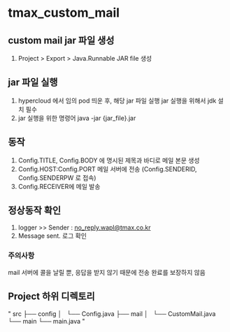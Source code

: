 # tmax_custom_mail

## custom mail jar 파일 생성
1. Project > Export > Java.Runnable JAR file 생성

## jar 파일 실행 
1. hypercloud 에서 임의 pod 띄운 후, 해당 jar 파일 실행 
    jar 실행을 위해서 jdk 설치 필수 
2. jar 실행을 위한 명령어 
    java -jar {jar_file}.jar
    
## 동작 
1. Config.TITLE, Config.BODY 에 명시된 제목과 바디로 메일 본문 생성
2. Config.HOST:Config.PORT 메일 서버에 전송 (Config.SENDERID, Config.SENDERPW 로 접속)
3. Config.RECEIVER에 메일 발송

## 정상동작 확인
1. logger >> Sender : no_reply.wapl@tmax.co.kr
2. Message sent. 로그 확인 


### 주의사항
mail 서버에 콜을 날릴 뿐, 응답을 받지 않기 때문에 전송 완료를 보장하지 않음


## Project 하위 디렉토리
"
src
    ├── config
    │   └── Config.java
    ├── mail
    │   └── CustomMail.java
    └── main
        └── main.java
"
